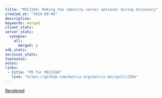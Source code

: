 ```yaml
---
title: "MSC2284: Making the identity server optional during discovery"
created_at: "2019-09-06"
description:
keywords: merged
client_stats:
server_stats:
  synapse:
    all:
      merged: y
sdk_stats:
services_stats:
footnotes:
notes:
links:
 - title: "PR for MSC2284"
   link: "https://github.com/matrix-org/matrix-doc/pull/2284"
---
```

[Rendered](https://github.com/matrix-org/matrix-doc/blob/master/proposals/2284-optional-identity-server-discovery.md)
